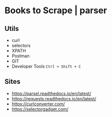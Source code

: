 # Books to Scrape | parser

## Utils

- curl 
- selectors
- XPATH
- Postman
- GIT
- Developer Tools `Ctrl + Shift + C`

## Sites
- https://parsel.readthedocs.io/en/latest/
- https://requests.readthedocs.io/en/latest/
- https://curlconverter.com/
- https://selectorgadget.com/
